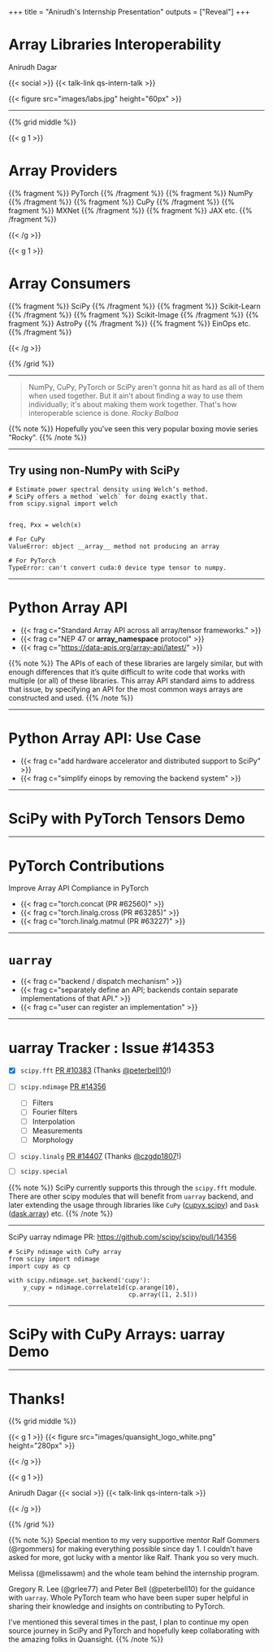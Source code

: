 +++
title = "Anirudh's Internship Presentation"
outputs = ["Reveal"]
+++

# Array Libraries Interoperability
Anirudh Dagar


{{< social >}}
{{< talk-link qs-intern-talk >}}


{{< figure src="images/labs.jpg" height="60px" >}}


---

{{% grid middle %}}


{{< g 1 >}}

# Array Providers

{{% fragment %}} PyTorch {{% /fragment %}}
{{% fragment %}} NumPy {{% /fragment %}}
{{% fragment %}} CuPy {{% /fragment %}}
{{% fragment %}} MXNet {{% /fragment %}}
{{% fragment %}} JAX etc. {{% /fragment %}}

{{< /g >}}


{{< g 1 >}}

# Array Consumers

{{% fragment %}} SciPy {{% /fragment %}}
{{% fragment %}} Scikit-Learn {{% /fragment %}}
{{% fragment %}} Scikit-Image {{% /fragment %}}
{{% fragment %}} AstroPy {{% /fragment %}}
{{% fragment %}} EinOps etc. {{% /fragment %}}

{{< /g >}}


{{% /grid %}}

---


> NumPy, CuPy, PyTorch or SciPy aren't gonna hit as hard as all of them when used together.
> But it ain't about finding a way to use them individually; it's about making them work together.
> That's how interoperable science is done.
> <cite>Rocky Balboa</cite>

{{% note %}}
Hopefully you've seen this very popular boxing movie series "Rocky".
{{% /note %}}

---

## Try using non-NumPy with SciPy

```python{1-3|6|6-12}
# Estimate power spectral density using Welch’s method.
# SciPy offers a method `welch` for doing exactly that.
from scipy.signal import welch


freq, Pxx = welch(x)

# For CuPy
ValueError: object __array__ method not producing an array

# For PyTorch
TypeError: can't convert cuda:0 device type tensor to numpy.
```


---

# Python Array API

- {{< frag c="Standard Array API across all array/tensor frameworks." >}}
- {{< frag c="NEP 47 or __array_namespace__ protocol" >}}
- {{< frag c="https://data-apis.org/array-api/latest/" >}}


{{% note %}}
The APIs of each of these libraries are largely similar, but with enough differences that it’s quite difficult to write code that works with multiple (or all) of these libraries. This array API standard aims to address that issue, by specifying an API for the most common ways arrays are constructed and used.
{{% /note %}}

---

# Python Array API: Use Case

- {{< frag c="add hardware accelerator and distributed support to SciPy" >}}
- {{< frag c="simplify einops by removing the backend system" >}}

---

# SciPy with PyTorch Tensors Demo

---

# PyTorch Contributions

Improve Array API Compliance in PyTorch

- {{< frag c="torch.concat (PR #62560)" >}}
- {{< frag c="torch.linalg.cross (PR #63285)" >}}
- {{< frag c="torch.linalg.matmul (PR #63227)" >}}

---

# ``uarray``

- {{< frag c="backend / dispatch mechanism" >}}
- {{< frag c="separately define an API; backends contain separate implementations of that API." >}}
- {{< frag c="user can register an implementation" >}}

---

# uarray Tracker : Issue #14353

- [x] `scipy.fft` [PR #10383](https://github.com/scipy/scipy/pull/10383) (Thanks [@peterbell10](https://github.com/peterbell10)!)

- [ ] `scipy.ndimage` [PR #14356](https://github.com/scipy/scipy/pull/14356) 
  - [ ] Filters
  - [ ] Fourier filters
  - [ ] Interpolation
  - [ ] Measurements
  - [ ] Morphology

- [ ] `scipy.linalg` [PR #14407](https://github.com/scipy/scipy/pull/14407) (Thanks [@czgdp1807](https://github.com/czgdp1807)!)

- [ ] `scipy.special`


{{% note %}}
SciPy currently supports this through the `scipy.fft` module.
There are other scipy modules that will benefit from `uarray` backend, and later extending the usage through libraries like `CuPy` ([cupyx.scipy](https://github.com/cupy/cupy/tree/master/cupyx/scipy)) and `Dask` ([dask.array](https://github.com/dask/dask/tree/main/dask/array)) etc.
{{% /note %}}

---

SciPy uarray ndimage PR: https://github.com/scipy/scipy/pull/14356

```python{1-3|5|5-7}
# SciPy ndimage with CuPy array
from scipy import ndimage
import cupy as cp

with scipy.ndimage.set_backend('cupy'):
    y_cupy = ndimage.correlate1d(cp.arange(10),
                                 cp.array([1, 2.5]))
```

---

# SciPy with CuPy Arrays: uarray Demo

---

# Thanks!

{{% grid middle %}}

{{< g 1 >}}
{{< figure src="images/quansight_logo_white.png" height="280px" >}}


{{< /g >}}

{{< g 1 >}}

Anirudh Dagar
{{< social >}}
{{< talk-link qs-intern-talk >}}

{{< /g >}}

{{% /grid %}}

{{% note %}}
Special mention to my very supportive mentor Ralf Gommers (@rgommers) for making everything possible since day 1.
I couldn't have asked for more, got lucky with a mentor like Ralf. Thank you so very much.

Melissa (@melissawm) and the whole team behind the internship program.

Gregory R. Lee (@grlee77) and Peter Bell (@peterbell10) for the guidance with ``uarray``.
Whole PyTorch team who have been super super helpful in sharing their knowledge and insights on contributing to PyTorch.

I've mentioned this several times in the past, I plan to continue my open source journey in SciPy and PyTorch and hopefully
keep collaborating with the amazing folks in Quansight.
{{% /note %}}
